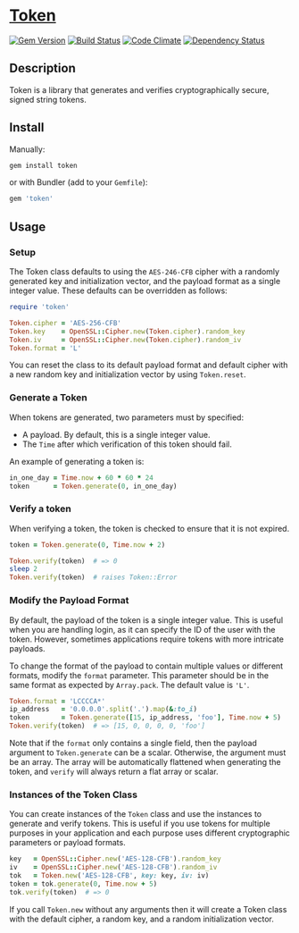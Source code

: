 # [Token](http://cprussin.net/token)

[![Gem Version](https://badge.fury.io/rb/token.svg)](http://rubygems.org/gems/token) [![Build Status](https://travis-ci.org/cprussin/token.svg?branch=master)](https://travis-ci.org/cprussin/token) [![Code Climate](https://codeclimate.com/github/cprussin/token.png)](https://codeclimate.com/github/cprussin/token) [![Dependency Status](https://gemnasium.com/cprussin/token.svg)](https://gemnasium.com/cprussin/token)

## Description

Token is a library that generates and verifies cryptographically secure, signed
string tokens.

## Install

Manually:

```bash
gem install token
```

or with Bundler (add to your `Gemfile`):

```ruby
gem 'token'
```

## Usage

### Setup

The Token class defaults to using the `AES-246-CFB` cipher with a randomly
generated key and initialization vector, and the payload format as a single
integer value.  These defaults can be overridden as follows:

```ruby
require 'token'

Token.cipher = 'AES-256-CFB'
Token.key    = OpenSSL::Cipher.new(Token.cipher).random_key
Token.iv     = OpenSSL::Cipher.new(Token.cipher).random_iv
Token.format = 'L'
```

You can reset the class to its default payload format and default cipher with
a new random key and initialization vector by using `Token.reset`.

### Generate a Token

When tokens are generated, two parameters must by specified:

 * A payload.  By default, this is a single integer value.
 * The `Time` after which verification of this token should fail.

An example of generating a token is:

```ruby
in_one_day = Time.now + 60 * 60 * 24
token      = Token.generate(0, in_one_day)
```

### Verify a token

When verifying a token, the token is checked to ensure that it is not expired.

```ruby
token = Token.generate(0, Time.now + 2)

Token.verify(token)  # => 0
sleep 2
Token.verify(token)  # raises Token::Error
```

### Modify the Payload Format

By default, the payload of the token is a single integer value.  This is useful
when you are handling login, as it can specify the ID of the user with the
token.  However, sometimes applications require tokens with more intricate
payloads.

To change the format of the payload to contain multiple values or different
formats, modify the `format` parameter.  This parameter should be in the same
format as expected by `Array.pack`.  The default value is `'L'`.

```ruby
Token.format = 'LCCCCA*'
ip_address   = '0.0.0.0'.split('.').map(&:to_i)
token        = Token.generate([15, ip_address, 'foo'], Time.now + 5)
Token.verify(token)  # => [15, 0, 0, 0, 0, 'foo']
```

Note that if the `format` only contains a single field, then the payload
argument to `Token.generate` can be a scalar. Otherwise, the argument must be
an array.  The array will be automatically flattened when generating the token,
and `verify` will always return a flat array or scalar.

### Instances of the Token Class

You can create instances of the `Token` class and use the instances to generate
and verify tokens.  This is useful if you use tokens for multiple purposes in
your application and each purpose uses different cryptographic parameters or
payload formats.

```ruby
key   = OpenSSL::Cipher.new('AES-128-CFB').random_key
iv    = OpenSSL::Cipher.new('AES-128-CFB').random_iv
tok   = Token.new('AES-128-CFB', key: key, iv: iv)
token = tok.generate(0, Time.now + 5)
tok.verify(token)  # => 0
```

If you call `Token.new` without any arguments then it will create a Token class
with the default cipher, a random key, and a random initialization vector.
